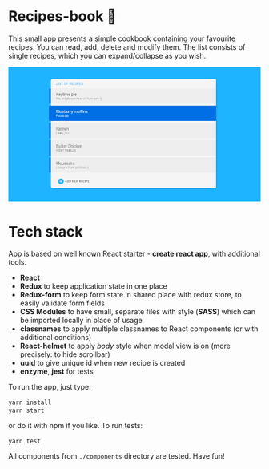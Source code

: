
# Recipes-book 🍰  
  
This small app presents a simple cookbook containing your favourite recipes. You can read, add, delete and modify them. The list consists of single recipes, which you can expand/collapse as you wish.  

  ![example screen](https://raw.githubusercontent.com/aanti/recipes-book/master/public/screen.png)
# Tech stack
App is based on well known React starter - **create react app**, with additional tools.
 - **React**
 - **Redux** to keep application state in one place
 - **Redux-form** to keep form state in shared place with redux store, to easily validate form fields
 - **CSS Modules** to have small, separate files with style (**SASS**) which can be imported locally in place of usage
 - **classnames** to apply multiple classnames to React components (or with additional conditions)
 - **React-helmet** to apply *body* style when modal view is on (more precisely: to hide scrollbar)
 - **uuid** to give unique id when new recipe is created
 - **enzyme**, **jest** for tests

 To run the app, just type:
 ```
 yarn install
 yarn start
 ```
 or do it with npm if you like.
 To run tests:
 ```
 yarn test
 ```
 All components from `./components` directory are tested.
 Have fun!
